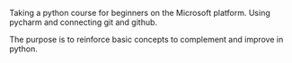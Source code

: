 Taking a python course for beginners on the Microsoft platform.
Using pycharm and connecting git and github.

The purpose is to reinforce basic concepts to complement and improve in python.